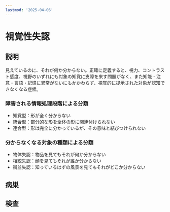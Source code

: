 ```yaml
---
lastmod: '2025-04-06'
---
```


# 視覚性失認

## 説明

見えているのに、それが何か分からない。正確に定義すると、視力、コントラスト感度、視野のいずれにも対象の知覚に支障を来す問題がなく、また知能・注意・言語・記憶に異常がないにもかかわらず、視覚的に提示された対象が認知できなくなる症候。

### 障害される情報処理段階による分類

- 知覚型：形が全く分からない
- 統合型：部分的な形を全体の形に関連付けられない
- 連合型：形は完全に分かっているが、その意味と結びつけられない

### 分からなくなる対象の種類による分類

- 物体失認：物品を見てもそれが何か分からない
- 相貌失認：顔を見てもそれが誰か分からない
- 街並失認：知っているはずの風景を見てもそれがどこか分からない

## 病巣

## 検査
